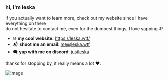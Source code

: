 ### hi, i'm leska

if you actually want to learn more, check out my website since I have everything on there  
do not hesitate to contact me, even for the dumbest things, I love yapping :P

- 🌐 **my cool website:** https://leska.wtf/
- 📬 **shoot me an email**: [me@leska.wtf](mailto:me@leska.wtf)
- 🗨️ **yap with me on discord**: [justleska](https://discord.com/users/1179438971995037878)

thanks for stopping by, it really means a lot ❤️.

![image](https://i.redd.it/mkv0oz8bgx0f1.jpeg)
